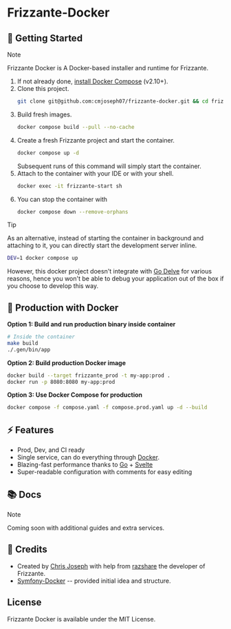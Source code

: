 # Frizzante-Docker

## 🐙 Getting Started

> [!NOTE]  
> Frizzante Docker is A Docker-based installer and runtime for Frizzante.

1. If not already done, [install Docker Compose](https://docs.docker.com/compose/install/) (v2.10+).
1. Clone this project.
   ```sh
   git clone git@github.com:cmjoseph07/frizzante-docker.git && cd frizzante-docker
   ```
1. Build fresh images.
   ```sh
   docker compose build --pull --no-cache
   ```
1. Create a fresh Frizzante project and start the container.
   ```sh
   docker compose up -d
   ```
   Subsequent runs of this command will simply start the container.
1. Attach to the container with your IDE or with your shell.
   ```sh
   docker exec -it frizzante-start sh
   ```
1. You can stop the container with
   ```sh
   docker compose down --remove-orphans
   ```

> [!TIP]
> As an alternative, instead of starting the container in background and attaching to it,
> you can directly start the development server inline.
> ```sh
> DEV=1 docker compose up
> ```
> However, this docker project doesn't integrate with [Go Delve](https://github.com/go-delve/delve) for various reasons, 
> hence you won't be able to debug your application out of the box if you choose to develop this way.

## 🚀 Production with Docker

**Option 1: Build and run production binary inside container**
```sh
# Inside the container
make build
./.gen/bin/app
```

**Option 2: Build production Docker image**
```sh
docker build --target frizzante_prod -t my-app:prod .
docker run -p 8080:8080 my-app:prod
```

**Option 3: Use Docker Compose for production**
```sh
docker compose -f compose.yaml -f compose.prod.yaml up -d --build
```

## ⚡️ Features

* Prod, Dev, and CI ready
* Single service, can do everything through [Docker](https://www.docker.com).
* Blazing-fast performance thanks to [Go](https://go.dev) + [Svelte](https://svelte.dev)
* Super-readable configuration with comments for easy editing

## 📚 Docs

> [!NOTE]  
> Coming soon with additional guides and extra services.

## 🤝 Credits

- Created by [Chris Joseph](https://github.com/cmjoseph07) with help from [razshare](https://github.com/razshare) the developer of Frizzante.
- [Symfony-Docker](https://github.com/dunglas/symfony-docker) -- provided initial idea and structure.

## License

Frizzante Docker is available under the MIT License.